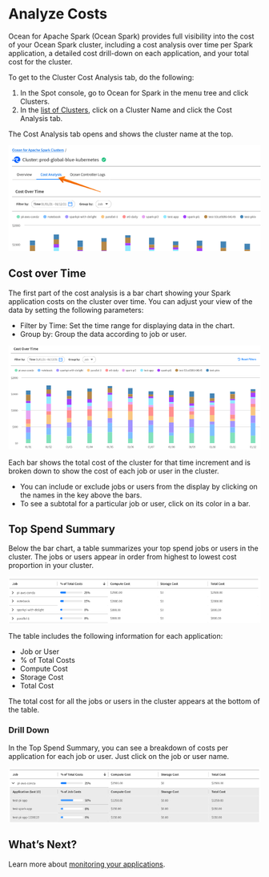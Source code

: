 # Analyze Costs

Ocean for Apache Spark (Ocean Spark) provides full visibility into the cost of your Ocean Spark cluster, including a cost analysis over time per Spark application, a detailed cost drill-down on each application, and your total cost for the cluster.

To get to the Cluster Cost Analysis tab, do the following:

1. In the Spot console, go to Ocean for Spark in the menu tree and click Clusters.
2. In the [list of Clusters](ocean-spark/product-tour/manage-clusters), click on a Cluster Name and click the Cost Analysis tab.

The Cost Analysis tab opens and shows the cluster name at the top.

<img src="/ocean-spark/_media/tutorial-wave-cost-analysis-01a.png" />

## Cost over Time

The first part of the cost analysis is a bar chart showing your Spark application costs on the cluster over time. You can adjust your view of the data by setting the following parameters:

- Filter by Time: Set the time range for displaying data in the chart.
- Group by: Group the data according to job or user.

<img src="/ocean-spark/_media/tutorial-wave-cost-analysis-02a.png" />

Each bar shows the total cost of the cluster for that time increment and is broken down to show the cost of each job or user in the cluster.

- You can include or exclude jobs or users from the display by clicking on the names in the key above the bars.
- To see a subtotal for a particular job or user, click on its color in a bar.

## Top Spend Summary

Below the bar chart, a table summarizes your top spend jobs or users in the cluster. The jobs or users appear in order from highest to lowest cost proportion in your cluster.

<img src="/ocean-spark/_media/tutorial-wave-cost-analysis-03a.png" />

The table includes the following information for each application:

- Job or User
- % of Total Costs
- Compute Cost
- Storage Cost
- Total Cost

The total cost for all the jobs or users in the cluster appears at the bottom of the table.

### Drill Down

In the Top Spend Summary, you can see a breakdown of costs per application for each job or user. Just click on the job or user name.

<img src="/ocean-spark/_media/tutorial-wave-cost-analysis-04a.png" />

## What’s Next?

Learn more about [monitoring your applications](ocean-spark/product-tour/monitor-applications).
